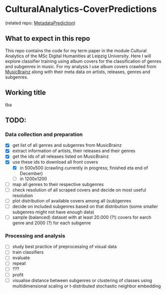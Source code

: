 # CulturalAnalytics-CoverPredictions
(related repo: [MetadataPrediction](https://github.com/nicobenz/CulturalAnalytics-MetadataPredictions/tree/master))
## What to expect in this repo
This repo contains the code for my term paper in the module Cultural Analytics of the MSc Digital Humanities at Leipzig University. Here I will explore classifier training using album covers for the classification of genres and subgenres in music. For my analysis I use album covers crawled from [MusicBrainz](https://musicbrainz.org) along with their meta data on artists, releases, genres and subgenres.

## Working title
tba
## TODO:
### Data collection and preparation
- [x] get list of all genres and subgenres from MusicBrainz
- [x] extract information of artists, their releases and their genres
- [x] get the ids of all releases listed on MusicBrainz
- [x] use these ids to download all front covers
  - [x] in 500x500 (crawling currently in progress; finished eta end of December)
  - [ ] in 1200x1200
- [ ] map all genres to their respective subgenres
- [ ] check resolution of all scraped covers and decide on most useful resolution
- [ ] plot distribution of available covers among all (sub)genres
- [ ] decide on included subgenres based on that distribution (some smaller subgenres might not have enough data)
- [ ] sample (balanced) dataset with at least 20.000 (?!) covers for earch genre and 2000 (?) for each subgenre
### Processing and analysis
- [ ] study best practice of preprocessing of visual data
- [ ] train classifiers
- [ ] evaluate
- [ ] repeat
- [ ] ???
- [ ] profit
- [ ] visualise distance between subgenres or clustering of classes using multidimensional scaling or t-distributed stochastic neighbor embedding
